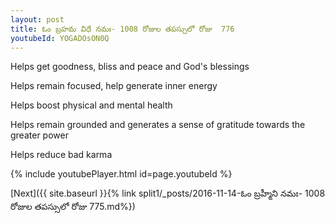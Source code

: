 ```yaml
---
layout: post
title: ఓం బ్రహమ విధే నమః- 1008 రోజుల తపస్సులో రోజు  776
youtubeId: YOGADOsON0Q
---
```

 
 
Helps get goodness, bliss and peace and God's blessings
 
Helps remain focused, help generate inner energy 
 
Helps boost physical and mental health 
 
Helps remain grounded and generates a sense of gratitude towards the greater power 
 
Helps reduce bad karma
 
 
 
 


{% include youtubePlayer.html id=page.youtubeId %}
 
[Next]({{ site.baseurl }}{% link  split1/_posts/2016-11-14-ఓం బ్రహ్మీని నమః- 1008 రోజుల తపస్సులో రోజు  775.md%})
 
